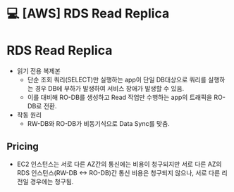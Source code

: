 💻 [AWS] RDS Read Replica 
=============================
# RDS Read Replica
* 읽기 전용 복제본
    * 단순 조회 쿼리(SELECT)만 실행하는 app이 단일 DB대상으로 쿼리를 실행하는 경우 DB에 부하가 발생하여 서비스 장애가 발생할 수 있음.
    * 이를 대비해 RO-DB를 생성하고 Read 작업만 수행하는 app의 트래픽을 RO-DB로 전환.
* 작동 원리
    * RW-DB와 RO-DB가 비동기식으로 Data Sync를 맞춤.

## Pricing
* EC2 인스턴스는 서로 다른 AZ간의 통신에는 비용이 청구되지만 서로 다른 AZ의 RDS 인스턴스(RW-DB <-> RO-DB)간 통신 비용은 청구되지 않으나, 서로 다른 리전일 경우에는 청구됨.